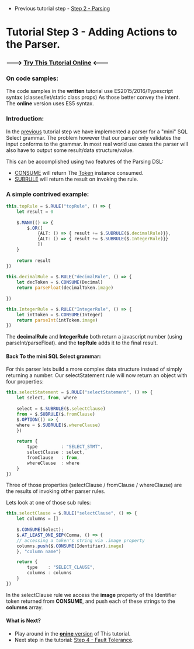 * Previous tutorial step - [Step 2 - Parsing](https://github.com/SAP/chevrotain/blob/master/docs/tutorial/step2_parsing.md)

# Tutorial Step 3 - Adding Actions to the Parser.


### ---> [Try This Tutorial Online](http://sap.github.io/chevrotain/playground/?example=tutorial%20actions) <---


### On code samples:
The code samples in the **written** tutorial use ES2015/2016/Typescript syntax (classes/let/static class props)
As those better convey the intent. The **online** version uses ES5 syntax.


### Introduction:
In the [previous](https://github.com/SAP/chevrotain/blob/master/docs/tutorial/step2_parsing.md) tutorial step
we have implemented a parser for a "mini" SQL Select grammar. The problem however that our parser only
validates the input conforms to the grammar. In most real world use cases the parser will also have to output some 
result/data structure/value.

This can be accomplished using two features of the Parsing DSL:
* [CONSUME](http://sap.github.io/chevrotain/documentation/0_11_1/classes/parser.html#consume1) will return
  The [Token](http://sap.github.io/chevrotain/documentation/0_11_1/classes/token.html) instance consumed.
* [SUBRULE](http://sap.github.io/chevrotain/documentation/0_11_1/classes/parser.html#subrule1) will return
  the result on invoking the rule.


### A simple contrived example:
  
```Typescript
this.topRule = $.RULE("topRule", () => {
    let result = 0
    
    $.MANY(() => {
        $.OR([
            {ALT: () => { result += $.SUBRULE($.decimalRule)}},
            {ALT: () => { result += $.SUBRULE($.IntegerRule)}}
            ])
    }
    
    return result
})
   
this.decimalRule = $.RULE("decimalRule", () => {
    let decToken = $.CONSUME(Decimal)
    return parseFloat(decimalToken.image)
  
})

this.IntegerRule = $.RULE("IntegerRule", () => {
    let intToken = $.CONSUME(Integer)
    return parseInt(intToken.image)
})
```

The **decimalRule** and **IntegerRule** both return a javascript number (using parseInt/parseFloat).
and the **topRule** adds it to the final result.


#### Back To the mini SQL Select grammar:
For this parser lets build a more complex data structure instead of simply returning a number.
Our selectStatement rule will now return an object with four properties:
 
```Typescript
this.selectStatement = $.RULE("selectStatement", () => {
    let select, from, where
    
    select = $.SUBRULE($.selectClause)
    from = $.SUBRULE($.fromClause)
    $.OPTION(() => {
    where = $.SUBRULE($.whereClause)
    })
    
    return {
        type         : "SELECT_STMT", 
        selectClause : select,
        fromClause   : from, 
        whereClause  : where
    }
})
```

Three of those properties (selectClause / fromClause / whereClause) are the results of invoking
other parser rules.

Lets look at one of those sub rules:

```Typescript
this.selectClause = $.RULE("selectClause", () => {
    let columns = []
    
    $.CONSUME(Select);
    $.AT_LEAST_ONE_SEP(Comma, () => {
    // accessing a token's string via .image property
    columns.push($.CONSUME(Identifier).image)
    }, "column name")

    return {
        type    : "SELECT_CLAUSE", 
        columns : columns
    }
})
```

In the selectClause rule we access the **image** property of the Identifier token
returned from **CONSUME**, and push each of these strings to the **columns** array. 


#### What is Next?
* Play around in the [**onine** version](http://sap.github.io/chevrotain/playground/?example=tutorial%20actions) of This tutorial.
* Next step in the tutorial: [Step 4 - Fault Tolerance](https://github.com/SAP/chevrotain/blob/master/docs/tutorial/step4_fault_tolerance.md).
